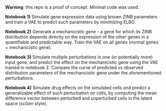 **Warning**: this repo is a proof of concept. Minimal code was used. 

**Notebook 1)** Simulate gene expression data using known ZINB parameters and train a VAE to predict such parameters by minimizing ELBO.

**Notebook 2)** Generate a mechanicistic gene - a gene for which its ZINB distribution depends directly on the expression of the other genes in a quantifiable and predictable way. Train the VAE on all genes (normal genes + mechanicistic gene).

**Notebook 3)** Simulate multiple perturbations in one (or potentially more) input gene, and predict the effect on the mechanicistic gene using the VAE trained in notebook 2. Compare the curve of predicted vs observed distribution parameters of the mechanicistic gene under the aforementioned perturbations.

**Notebook 4)** Simulate drug effects on the simulated cells and predict a generalizable effect of such perturbation on cells, by computing the mean difference vector between perturbed and unperturbed cells in the latent space (scGen style).

